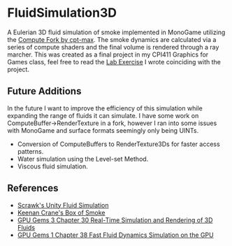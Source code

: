 # FluidSimulation3D

A Eulerian 3D fluid simulation of smoke implemented in MonoGame utilizing the [Compute Fork by cpt-max](https://github.com/cpt-max/MonoGame). The smoke dynamics are calculated via a series of compute shaders and the final volume is rendered through a ray marcher. This was created as a final project in my CPI411 Graphics for Games class, feel free to read the [Lab Exercise](https://github.com/lukephilipps/FluidSimulation3D/blob/main/Fluid%20Simulation%20in%203D.pdf) I wrote coinciding with the project.

## Future Additions
In the future I want to improve the efficiency of this simulation while expanding the range of fluids it can simulate. I have some work on ComputeBuffer->RenderTexture in a fork, however I ran into some issues with MonoGame and surface formats seemingly only being UINTs. 
* Conversion of ComputeBuffers to RenderTexture3Ds for faster access patterns.
* Water simulation using the Level-set Method.
* Viscous fluid simulation.

## References
* [Scrawk's Unity Fluid Simulation](https://github.com/Scrawk/GPU-GEMS-3D-Fluid-Simulation?tab=readme-ov-file)
* [Keenan Crane's Box of Smoke](https://www.cs.cmu.edu/~kmcrane/Projects/GPUFluid/)
* [GPU Gems 3 Chapter 30 Real-Time Simulation and Rendering of 3D Fluids](https://developer.nvidia.com/gpugems/gpugems3/part-v-physics-simulation/chapter-30-real-time-simulation-and-rendering-3d-fluids)
* [GPU Gems 1 Chapter 38 Fast Fluid Dynamics Simulation on the GPU](https://developer.nvidia.com/gpugems/gpugems/part-vi-beyond-triangles/chapter-38-fast-fluid-dynamics-simulation-gpu)

